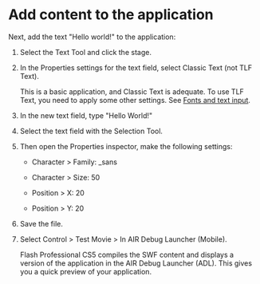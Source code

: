 # Add content to the application

Next, add the text "Hello world!" to the application:

1.  Select the Text Tool and click the stage.

2.  In the Properties settings for the text field, select Classic Text (not TLF
    Text).

    This is a basic application, and Classic Text is adequate. To use TLF Text,
    you need to apply some other settings. See
    [Fonts and text input](../../iphone-application-design-considerations/fonts-and-text-input.md).

3.  In the new text field, type "Hello World!"

4.  Select the text field with the Selection Tool.

5.  Then open the Properties inspector, make the following settings:

    - Character \> Family: \_sans

    - Character \> Size: 50

    - Position \> X: 20

    - Position \> Y: 20

6.  Save the file.

7.  Select Control \> Test Movie \> In AIR Debug Launcher (Mobile).

    Flash Professional CS5 compiles the SWF content and displays a version of
    the application in the AIR Debug Launcher (ADL). This gives you a quick
    preview of your application.
